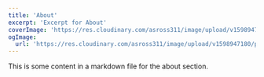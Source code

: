 ```yaml
---
title: 'About'
excerpt: 'Excerpt for About'
coverImage: 'https://res.cloudinary.com/asross311/image/upload/v1598947180/portfolio/IMG_3824_1_8_egnkfs.jpg'
ogImage:
  url: 'https://res.cloudinary.com/asross311/image/upload/v1598947180/portfolio/IMG_3824_1_8_egnkfs.jpg'
---
```


This is some content in a markdown file for the about section. 